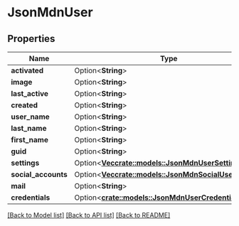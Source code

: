 # JsonMdnUser

## Properties

Name | Type | Description | Notes
------------ | ------------- | ------------- | -------------
**activated** | Option<**String**> |  | [optional]
**image** | Option<**String**> |  | [optional]
**last_active** | Option<**String**> |  | [optional]
**created** | Option<**String**> |  | [optional]
**user_name** | Option<**String**> |  | [optional]
**last_name** | Option<**String**> |  | [optional]
**first_name** | Option<**String**> |  | [optional]
**guid** | Option<**String**> |  | [optional]
**settings** | Option<[**Vec<crate::models::JsonMdnUserSetting>**](json_MDN_UserSetting.md)> |  | [optional]
**social_accounts** | Option<[**Vec<crate::models::JsonMdnSocialUserObject>**](json_MDN_SocialUserObject.md)> |  | [optional]
**mail** | Option<**String**> |  | [optional]
**credentials** | Option<[**crate::models::JsonMdnUserCredentials**](json_MDN_UserCredentials.md)> |  | [optional]

[[Back to Model list]](../README.md#documentation-for-models) [[Back to API list]](../README.md#documentation-for-api-endpoints) [[Back to README]](../README.md)


